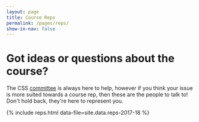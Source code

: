 ```yaml
---
layout: page
title: Course Reps
permalink: /pages/reps/
show-in-nav: false
---
```


# Got ideas or questions about the course?

The CSS [committee](/about/) is always here to help, however if you think your issue is more suited towards a course rep, then these are the people to talk to! Don't hold back, they're here to represent you.

{% include reps.html data-file=site.data.reps-2017-18 %}
